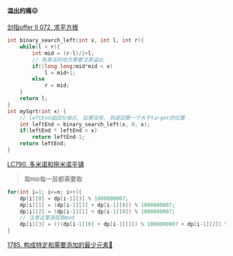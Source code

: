 #### 溢出的痛😖

[剑指offer II 072. 求平方根](https://leetcode.cn/problems/jJ0w9p/)
```CPP
int binary_search_left(int x, int l, int r){
    while(l < r){
        int mid = (r-l)/2+l;
        // 有乘法的地方需要注意溢出
        if((long long)mid*mid < x)
            l = mid+1;
        else
            r = mid;
    }
    return l;
}
int mySqrt(int x) {
    // leftEnd返回左端点, 如果没有, 则返回第一个大于target的位置
    int leftEnd = binary_search_left(x, 0, x);
    if(leftEnd * leftEnd > x)
        return leftEnd-1;
    return leftEnd;
}
```


[LC790. 多米诺和拖米诺平铺](/workspace/790.%E5%A4%9A%E7%B1%B3%E8%AF%BA%E5%92%8C%E6%89%98%E7%B1%B3%E8%AF%BA%E5%B9%B3%E9%93%BA.cpp)

> 取`MOD`每一层都需要取

```CPP
for(int i=1; i<=n; i++){
    dp[i][0] = dp[i-1][3] % 1000000007;
    dp[i][1] = (dp[i-1][2] + dp[i-1][0]) % 1000000007;
    dp[i][2] = (dp[i-1][1] + dp[i-1][0]) % 1000000007;
    // 注意这里逐层取mod
    dp[i][3] = (((dp[i-1][0] + dp[i-1][1]) % 1000000007 + dp[i-1][2]) % 1000000007 + dp[i-1][3]) % 1000000007;
}
```

[1785. 构成特定和需要添加的最少元素🧡](https://leetcode.cn/problems/minimum-elements-to-add-to-form-a-given-sum/)
